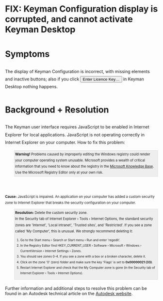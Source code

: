# FIX: Keyman Configuration display is corrupted, and cannot activate Keyman Desktop 

<div style='line-height:1.8'>
<h1>Symptoms</h1>
<p>The display of Keyman Configuration is incorrect, with missing elements and inactive buttons; also if you click <button type='button'>Enter Licence Key…</button> in Keyman Desktop nothing happens.</p> 

<h1>Background + Resolution</h1>
<p>The Keyman user interface requires JavaScript to be enabled in Internet Explorer for local applications. JavaScript is not operating correctly in Internet Explorer on your computer. How to fix this problem:</p>

<div style='background:#eee; border:1px solid #ddd;margin:10px 0px 20px 30px; padding:2px;'>
<dt style='font-size:.8em'><b>Warning!</b> Problems caused by improperly editing the Windows registry could render your computer operating system unusable. Microsoft provides a wealth of critical information that you need to know about the registry in the <a href='http://support.microsoft.com/support'>Microsoft Knowledge Base</a>.</dt>

<dt style='font-size:.8em'>Use the Microsoft Registry Editor only at your own risk.</dt>
</div>

<br />

<dl style='font-size:.8em'>
   <dt><b>Cause:</b> JavaScript is impaired. An application on your computer has added a custom security zone to Internet Explorer that breaks the security configuration on your computer.</dt>
   <dd style='background:#eee; border:1px solid #ddd;margin:10px 0px 20px 30px; padding:2px;'><b>Resolution:</b> Delete the custom security zone.<br/>In the Security tab of Internet Explorer › Tools › Internet Options, the standard security zones are 'Internet', 'Local intranet', 'Trusted sites', and 'Restricted'. If you see a zone called 'My Computer', this is unusual. We strongly recommend deleting it:
     <ol style='font-size:.9em;' >
         <li>Go to the Start menu › Search or Start menu › Run and enter 'regedit'.</li>
         <li>In the Registry Editor find HKEY_CURRENT_USER › Software › Microsoft › Windows › CurrentVersion › Internet Settings › Zones.</li>
         <li>You should see zones 0-4. If you see a zone with a box or a broken character, delete it.</li>
         <li>Click on the zone '0' (zero) folder and make sure the key 'Flags' is set to <b>0x00000021 (33)</b>.</li>
         <li>Restart Internet Explorer and check that the My Computer zone is gone (in the Security tab of Internet Explorer › Tools › Internet Options).</li>
     </ol>
   </dd>
</dl>
</div>

<p>Further information and additional steps to resolve this problem can be found in an Autodesk technical article on the <a href='http://usa.autodesk.com/adsk/servlet/ps/dl/item?siteID=123112&id=6404339&linkID=9240617'>Autodesk website</a>.</p>
